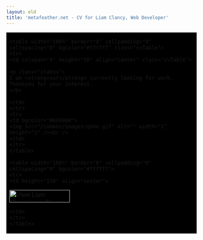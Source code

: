```yaml
---
layout: old
title: 'metafeather.net - CV for Liam Clancy, Web Developer'
---
```


<!-- container - black border -->
<table align="center" width="401" border="0" cellspacing="0" cellpadding="1">
<tr>
<td height="200" bgcolor="#000000">
	<!-- Docs -->
	
	<table width="100%" border="0" cellpadding="0" cellspacing="0" bgcolor="#ffffff" class="cvTable">
	<tr>
	<td colspan="4" height="50" align="center" class="cvTable">
	
	<p class="status">
	I am <strong>not</strong> currently looking for work. Thankyou for your interest.
	</p>
	
	</td>
	</tr>
	<tr>
	<td bgcolor="#000000">
	<img src="/common/images/gone.gif" alt="" width="1" height="1" /><br />
	</td>
	</tr>
	</table>

	<table width="100%" border="0" cellpadding="0" cellspacing="0" bgcolor="#ffffff">
	<tr>
	<td height="150" align="center">
	
	
  <a href="http://www.linkedin.com/in/liamclancy" ><img src="http://www.linkedin.com/img/webpromo/btn_myprofile_160x33.gif" width="160" height="33" border="0" alt="View Liam Clancy's profile on LinkedIn"></a>
	
	</td>
	</tr>
	</table>

<!-- end container-->
</td>
</tr>
</table>
